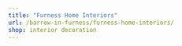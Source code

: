 ```yaml
---
title: "Furness Home Interiors"
url: /barrow-in-furness/furness-home-interiors/
shop: interior decoration
---
```

